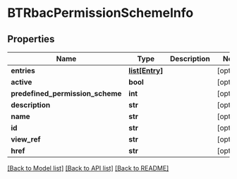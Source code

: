 # BTRbacPermissionSchemeInfo

## Properties
Name | Type | Description | Notes
------------ | ------------- | ------------- | -------------
**entries** | [**list[Entry]**](Entry.md) |  | [optional] 
**active** | **bool** |  | [optional] 
**predefined_permission_scheme** | **int** |  | [optional] 
**description** | **str** |  | [optional] 
**name** | **str** |  | [optional] 
**id** | **str** |  | [optional] 
**view_ref** | **str** |  | [optional] 
**href** | **str** |  | [optional] 

[[Back to Model list]](../README.md#documentation-for-models) [[Back to API list]](../README.md#documentation-for-api-endpoints) [[Back to README]](../README.md)


